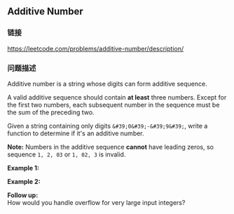 ## Additive Number  
### 链接  
https://leetcode.com/problems/additive-number/description/  
### 问题描述
Additive number is a string whose digits can form additive sequence.

A valid additive sequence should contain **at least** three numbers. Except for the first two numbers, each subsequent number in the sequence must be the sum of the preceding two.

Given a string containing only digits `&#39;0&#39;-&#39;9&#39;`, write a function to determine if it&#39;s an additive number.

**Note:** Numbers in the additive sequence **cannot** have leading zeros, so sequence `1, 2, 03` or `1, 02, 3` is invalid.

**Example 1:**

**Example 2:**

**Follow up:**<br />
How would you handle overflow for very large input integers?
